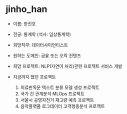 # jinho_han


- 이름: 한진호

- 전공: 통계학 (석사: 임상통계학)

- 희망직무: 데이터사이언티스트

- 원하는 도메인: 금융 또는 오락 컨텐츠

- 희망 프로젝트: NLP(자연어 처리)관련 프로젝트 서비스 개발

- 지금까지 했던 프로젝트
  1) 의료판독문 텍스트 분류 모델 생성 프로젝트
  2) 국가 간 관계분석 MLOps 프로젝트
  3) 서울시 공영자전거 재고량 예측 프로젝트
  4) 음악플랫폼 로그데이터 고객행동분석 프로젝트

